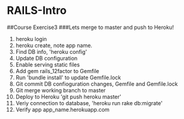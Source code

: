 # RAILS-Intro
##Course Exercise3
###Lets merge to master and push to Heroku!
1. heroku login
1. heroku create, note app name.
1. Find DB info, 'heroku config'
1. Update DB configuration
1. Enable serving static files
  1. Add gem rails_12factor to Gemfile
  1. Run 'bundle install' to update Gemfile.lock
1. Git commit DB confioguration changes, Gemfile and Gemfile.lock
1. Git merge working branch to master
1. Deploy to Heroku 'git push heroku master'
2. Veriy connection to database, 'heroku run rake db:migrate'
1. Verify app app_name.herokuapp.com
